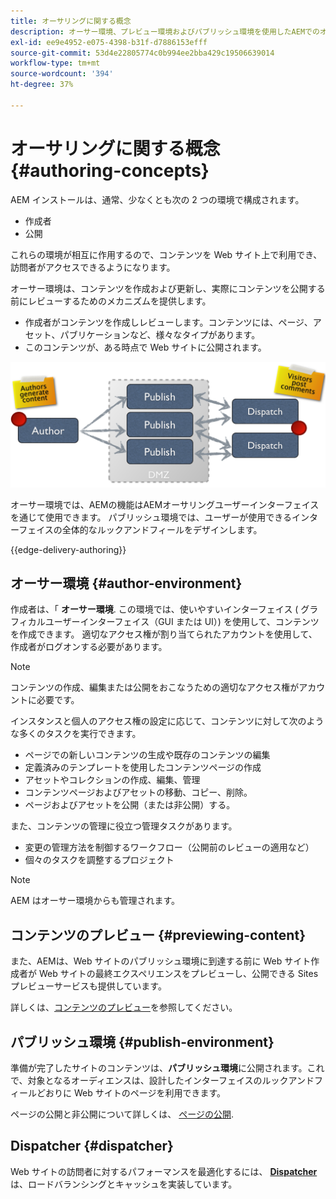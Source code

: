 ```yaml
---
title: オーサリングに関する概念
description: オーサー環境、プレビュー環境およびパブリッシュ環境を使用したAEMでのオーサリングに関する概念について説明します。
exl-id: ee9e4952-e075-4398-b31f-d7886153efff
source-git-commit: 53d4e22805774c0b994ee2bba429c19506639014
workflow-type: tm+mt
source-wordcount: '394'
ht-degree: 37%

---
```



# オーサリングに関する概念 {#authoring-concepts}

AEM インストールは、通常、少なくとも次の 2 つの環境で構成されます。

* 作成者
* 公開

これらの環境が相互に作用するので、コンテンツを Web サイト上で利用でき、訪問者がアクセスできるようになります。

オーサー環境は、コンテンツを作成および更新し、実際にコンテンツを公開する前にレビューするためのメカニズムを提供します。

* 作成者がコンテンツを作成しレビューします。コンテンツには、ページ、アセット、パブリケーションなど、様々なタイプがあります。
* このコンテンツが、ある時点で Web サイトに公開されます。

![オーサー、パブリッシャー、ディスパッチャーの模式図](/help/sites-cloud/authoring/assets/author-publish.png)

オーサー環境では、AEMの機能はAEMオーサリングユーザーインターフェイスを通じて使用できます。 パブリッシュ環境では、ユーザーが使用できるインターフェイスの全体的なルックアンドフィールをデザインします。

{{edge-delivery-authoring}}

## オーサー環境 {#author-environment}

作成者は、「 **オーサー環境**. この環境では、使いやすいインターフェイス ( グラフィカルユーザーインターフェイス（GUI または UI）) を使用して、コンテンツを作成できます。 適切なアクセス権が割り当てられたアカウントを使用して、作成者がログオンする必要があります。

>[!NOTE]
>
>コンテンツの作成、編集または公開をおこなうための適切なアクセス権がアカウントに必要です。

インスタンスと個人のアクセス権の設定に応じて、コンテンツに対して次のような多くのタスクを実行できます。

* ページでの新しいコンテンツの生成や既存のコンテンツの編集
* 定義済みのテンプレートを使用したコンテンツページの作成
* アセットやコレクションの作成、編集、管理
* コンテンツページおよびアセットの移動、コピー、削除。
* ページおよびアセットを公開（または非公開）する。

また、コンテンツの管理に役立つ管理タスクがあります。

* 変更の管理方法を制御するワークフロー（公開前のレビューの適用など）
* 個々のタスクを調整するプロジェクト

>[!NOTE]
>
>AEM はオーサー環境からも管理されます。

## コンテンツのプレビュー {#previewing-content}

また、AEMは、Web サイトのパブリッシュ環境に到達する前に Web サイト作成者が Web サイトの最終エクスペリエンスをプレビューし、公開できる Sites プレビューサービスも提供しています。

詳しくは、[コンテンツのプレビュー](/help/sites-cloud/authoring/fundamentals/previewing-content.md)を参照してください。

## パブリッシュ環境 {#publish-environment}

準備が完了したサイトのコンテンツは、**パブリッシュ環境**&#x200B;に公開されます。これで、対象となるオーディエンスは、設計したインターフェイスのルックアンドフィールどおりに Web サイトのページを利用できます。

ページの公開と非公開について詳しくは、 [ページの公開](/help/sites-cloud/authoring/fundamentals/publishing-pages.md).

## Dispatcher {#dispatcher}

Web サイトの訪問者に対するパフォーマンスを最適化するには、 **[Dispatcher](/help/implementing/dispatcher/overview.md)** は、ロードバランシングとキャッシュを実装しています。
